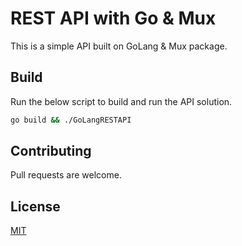 # REST API with Go & Mux

This is a simple API built on GoLang & Mux package.

## Build

Run the below script to build and run the API solution.

```bash
go build && ./GoLangRESTAPI
```

## Contributing
Pull requests are welcome.

## License
[MIT](https://choosealicense.com/licenses/mit/)